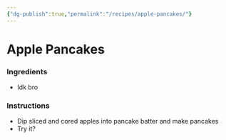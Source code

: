 ```yaml
---
{"dg-publish":true,"permalink":"/recipes/apple-pancakes/"}
---
```


# Apple Pancakes
### Ingredients
- Idk bro
### Instructions
- Dip sliced and cored apples into pancake batter and make pancakes
- Try it?